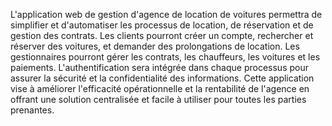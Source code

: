 L'application web de gestion d'agence de location de voitures permettra de simplifier et d'automatiser les processus de location, de réservation et de gestion des contrats. 
Les clients pourront créer un compte, rechercher et réserver des voitures, et demander des prolongations de location. Les gestionnaires pourront gérer les contrats, les 
chauffeurs, les voitures et les paiements. L'authentification sera intégrée dans chaque processus pour assurer la sécurité et la confidentialité des informations. Cette 
application vise à améliorer l'efficacité opérationnelle et la rentabilité de l'agence en offrant une solution centralisée et facile à utiliser pour toutes les parties 
prenantes.
